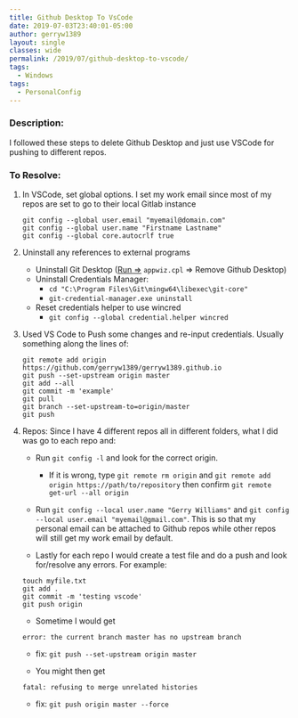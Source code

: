 ```yaml
---
title: Github Desktop To VsCode
date: 2019-07-03T23:40:01-05:00
author: gerryw1389
layout: single
classes: wide
permalink: /2019/07/github-desktop-to-vscode/
tags:
  - Windows
tags:
  - PersonalConfig
---
```

<!--more-->

### Description:

I followed these steps to delete Github Desktop and just use VSCode for pushing to different repos.

### To Resolve:

1. In VSCode, set global options. I set my work email since most of my repos are set to go to their local Gitlab instance

   ```shell
   git config --global user.email "myemail@domain.com"
   git config --global user.name "Firstname Lastname"
   git config --global core.autocrlf true 
   ```

2. Uninstall any references to external programs
   - Uninstall Git Desktop ([Run =>](https://automationadmin.com/2016/05/command-prompt-overview/) `appwiz.cpl` => Remove Github Desktop)
   - Uninstall Credentials Manager:
     - `cd "C:\Program Files\Git\mingw64\libexec\git-core"`
     - `git-credential-manager.exe uninstall`
   - Reset credentials helper to use wincred 
     - `git config --global credential.helper wincred`

3. Used VS Code to Push some changes and re-input credentials. Usually something along the lines of:

   ```shell
   git remote add origin https://github.com/gerryw1389/gerryw1389.github.io
   git push --set-upstream origin master
   git add --all 
   git commit -m 'example'
   git pull
   git branch --set-upstream-to=origin/master
   git push
   ```

4. Repos: Since I have 4 different repos all in different folders, what I did was go to each repo and:

   - Run `git config -l` and look for the correct origin. 
     - If it is wrong, type `git remote rm origin` and `git remote add origin https://path/to/repository` then confirm `git remote get-url --all origin`

   - Run `git config --local user.name "Gerry Williams"` and `git config --local user.email "myemail@gmail.com"`. This is so that my personal email can be attached to Github repos while other repos will still get my work email by default.

   - Lastly for each repo I would create a test file and do a push and look for/resolve any errors. For example:

   ```shell
   touch myfile.txt
   git add .
   git commit -m 'testing vscode'
   git push origin
   ```

   - Sometime I would get

   ```escape
   error: the current branch master has no upstream branch
   ```

   - fix: `git push --set-upstream origin master`

   - You might then get

   ```escape
   fatal: refusing to merge unrelated histories
   ```

   - fix: `git push origin master --force`
